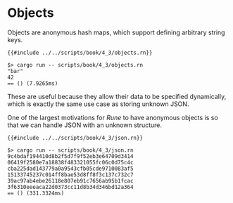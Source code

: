 # Objects

Objects are anonymous hash maps, which support defining arbitrary string keys.

```rust,noplaypen
{{#include ../../scripts/book/4_3/objects.rn}}
```

```text
$> cargo run -- scripts/book/4_3/objects.rn
"bar"
42
== () (7.9265ms)
```

These are useful because they allow their data to be specified dynamically,
which is exactly the same use case as storing unknown JSON.

One of the largest motivations for *Rune* to have anonymous objects is so that
we can handle JSON with an unknown structure.

```rust,noplaypen
{{#include ../../scripts/book/4_3/json.rn}}
```

```text
$> cargo run -- scripts/book/4_3/json.rn
9c4bdaf194410d8b2f5d7f9f52eb3e64709d3414
06419f2580e7a18838f483321055fc06c0d75c4c
cba225dad143779a0a9543cfb05cde9710083af5
15133745237c014ff8bae53d8ff8f3c137c732c7
39ac97ab4ebe26118e807eb91c7656ab95b1fcac
3f6310eeeaca22d0373cc11d8b34d346bd12a364
== () (331.3324ms)
```